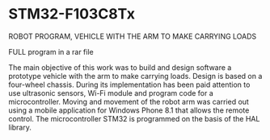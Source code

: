 # STM32-F103C8Tx

ROBOT PROGRAM, VEHICLE WITH THE ARM TO MAKE CARRYING LOADS

FULL program in a rar file

The main objective of this work was to build and design software a prototype vehicle with the arm to make carrying loads. Design is based on a four-wheel chassis. During its implementation has been paid attention to use ultrasonic sensors, Wi-Fi module and program code for a microcontroller. Moving and movement of the robot arm was carried out using a mobile application for Windows Phone 8.1 that allows the remote control. The microcontroller STM32 is programmed on the basis of the HAL library.
